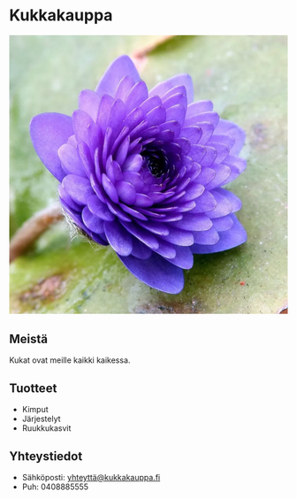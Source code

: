# Kukkakauppa

![Kukkakauppa](tttt.jpg)

## Meistä
Kukat ovat meille kaikki kaikessa.

## Tuotteet
- Kimput
- Järjestelyt
- Ruukkukasvit

## Yhteystiedot
- Sähköposti: yhteyttä@kukkakauppa.fi
- Puh: 0408885555
